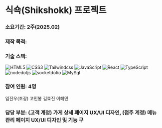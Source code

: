# 식쇽(Shikshokk) 프로젝트
### 소요기간: 2주(2025.02)
### 제작 목적: 
### 기술 스택: 
![HTML5](https://img.shields.io/badge/html5-E34F26?style=for-the-badge&logo=html5&logoColor=white)
![CSS3](https://img.shields.io/badge/css3-1572B6?style=for-the-badge&logo=css3&logoColor=white)
![Tailwindcss](https://img.shields.io/badge/tailwindcss-06B6D4?style=for-the-badge&logo=tailwindcss&logoColor=white)
![JavaScript](https://img.shields.io/badge/javascript-F7DF1E?style=for-the-badge&logo=javascript&logoColor=white)
![React](https://img.shields.io/badge/react-61DAFB?style=for-the-badge&logo=react&logoColor=white)
![TypeScript](https://img.shields.io/badge/typescript-3178C6?style=for-the-badge&logo=typescript&logoColor=white)
![nodedotjs](https://img.shields.io/badge/NodeJS-5FA04E?style=for-the-badge&logo=nodedotjs&logoColor=white)
![socketdotio](https://img.shields.io/badge/SocketIO-010101?style=for-the-badge&logo=socketdotio&logoColor=white)
![MySql](https://img.shields.io/badge/mysql-4479A1?style=for-the-badge&logo=mysql&logoColor=white)
### 참여 인원: 4명
임진우(조장)
고민봉
김효진
이혜민
### 담당 부분: (고객 계정) 가게 상세 페이지 UX/UI 디자인, (점주 계정) 메뉴 관리 페이지 UX/UI 디자인 및 기능 구

